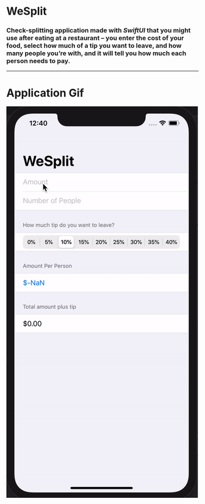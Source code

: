 # WeSplit

### Check-splitting application made with *SwiftUI* that you might use after eating at a restaurant – you enter the cost of your food, select how much of a tip you want to leave, and how many people you’re with, and it will tell you how much each person needs to pay.

---

# Application Gif

![](WeSplit.gif)
